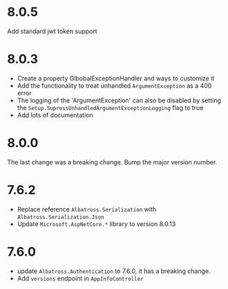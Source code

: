 # 8.0.5
Add standard jwt token support
# 8.0.3
* Create a property GlbobalExceptionHandler and ways to customize it
* Add the functionality to treat unhandled `ArgumentException` as a 400 error
* The logging of the 'ArgumentException' can also be disabled by setting the `Setup.SupressUnhandledArgumentExceptionLogging` flag to true
* Add lots of documentation
# 8.0.0
The last change was a breaking change.  Bump the major version number.
# 7.6.2
* Replace reference `Albatross.Serialization` with `Albatross.Serialization.Json`
* Update `Microsoft.AspNetCore.*` library to version 8.0.13
# 7.6.0
* update `Albatross.Authentication` to 7.6.0, it has a breaking change.
* Add `versions` endpoint in `AppInfoController`
